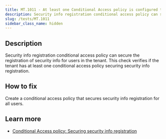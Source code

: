 ```yaml
---
title: MT.1011 - At least one Conditional Access policy is configured to secure security info registration only from a trusted location
description: Security info registration conditional access policy can secure the registration of security info for users in the tenant.
slug: /tests/MT.1011
sidebar_class_name: hidden
---
```


## Description

Security info registration conditional access policy can secure the registration of security info for users in the tenant. This check verifies if the tenant has at least one conditional access policy securing security info registration.

## How to fix

Create a conditional access policy that secures security info registration for all users.

## Learn more

- [Conditional Access policy: Securing security info registration](https://learn.microsoft.com/entra/identity/conditional-access/howto-conditional-access-policy-registration)
